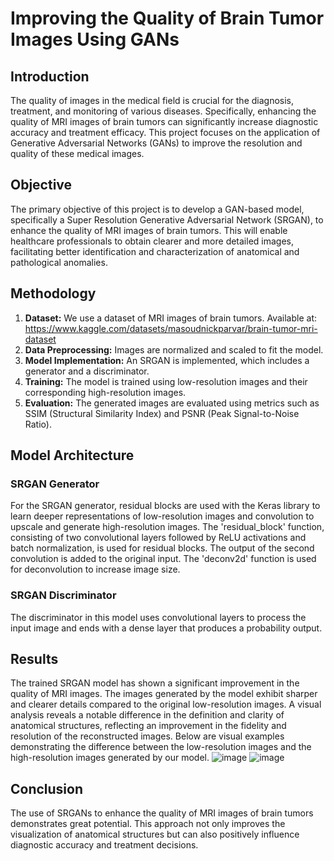 # Improving the Quality of Brain Tumor Images Using GANs
## Introduction
The quality of images in the medical field is crucial for the diagnosis, treatment, and monitoring of various diseases. Specifically, enhancing the quality of MRI images of brain tumors can significantly increase diagnostic accuracy and treatment efficacy. This project focuses on the application of Generative Adversarial Networks (GANs) to improve the resolution and quality of these medical images.

## Objective
The primary objective of this project is to develop a GAN-based model, specifically a Super Resolution Generative Adversarial Network (SRGAN), to enhance the quality of MRI images of brain tumors. This will enable healthcare professionals to obtain clearer and more detailed images, facilitating better identification and characterization of anatomical and pathological anomalies.

## Methodology
  1. **Dataset:** We use a dataset of MRI images of brain tumors. Available at: https://www.kaggle.com/datasets/masoudnickparvar/brain-tumor-mri-dataset
  2. **Data Preprocessing:** Images are normalized and scaled to fit the model.
  3. **Model Implementation:** An SRGAN is implemented, which includes a generator and a discriminator.
  4. **Training:** The model is trained using low-resolution images and their corresponding high-resolution images.
  5. **Evaluation:** The generated images are evaluated using metrics such as SSIM (Structural Similarity Index) and PSNR (Peak Signal-to-Noise Ratio).
## Model Architecture
### SRGAN Generator
For the SRGAN generator, residual blocks are used with the Keras library to learn deeper representations of low-resolution images and convolution to upscale and generate high-resolution images. The 'residual_block' function, consisting of two convolutional layers followed by ReLU activations and batch normalization, is used for residual blocks. The output of the second convolution is added to the original input. The 'deconv2d' function is used for deconvolution to increase image size.

### SRGAN Discriminator
The discriminator in this model uses convolutional layers to process the input image and ends with a dense layer that produces a probability output.

## Results
The trained SRGAN model has shown a significant improvement in the quality of MRI images. The images generated by the model exhibit sharper and clearer details compared to the original low-resolution images. A visual analysis reveals a notable difference in the definition and clarity of anatomical structures, reflecting an improvement in the fidelity and resolution of the reconstructed images. Below are visual examples demonstrating the difference between the low-resolution images and the high-resolution images generated by our model.
![image](https://github.com/alexxmartinezz/SRGAN_for_MRI/assets/106313490/e86366ba-57dd-47a8-a0de-53f0dac1c593)  ![image](https://github.com/alexxmartinezz/SRGAN_for_MRI/assets/106313490/d7ef103a-a98a-464e-83f6-916dca0d6c84)
 

## Conclusion
The use of SRGANs to enhance the quality of MRI images of brain tumors demonstrates great potential. This approach not only improves the visualization of anatomical structures but can also positively influence diagnostic accuracy and treatment decisions.
